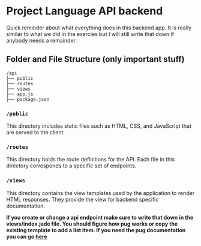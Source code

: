 # Project Language API backend

Quick reminder about what everything does in this backend app. It is really similar to what we did in the exercies but I will still write that down if anybody needs a remainder.

## Folder and File Structure (only important stuff)

```
/api
├── public
├── routes
├── views
├── app.js
├── package.json
```

### `/public`
This directory includes static files such as HTML, CSS, and JavaScript that are served to the client.

### `/routes`
This directory holds the route definitions for the API. Each file in this directory corresponds to a specific set of endpoints.

### `/views`
This directory contains the view templates used by the application to render HTML responses. They provide the view for backend specific documentation. 

**If you create or change a api endpoint make sure to write that down in the views/index.jade file. You should figure how pug works or copy the existing template to add a list item. If you need the pug documentation you can go [here](https://pugjs.org/api/getting-started.html)**



